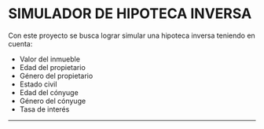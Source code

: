 # SIMULADOR DE HIPOTECA INVERSA

Con este proyecto se busca lograr simular una hipoteca inversa teniendo en cuenta:

- Valor del inmueble
- Edad del propietario
- Género del propietario
- Estado civil
- Edad del cónyuge
- Género del cónyuge
- Tasa de interés

---